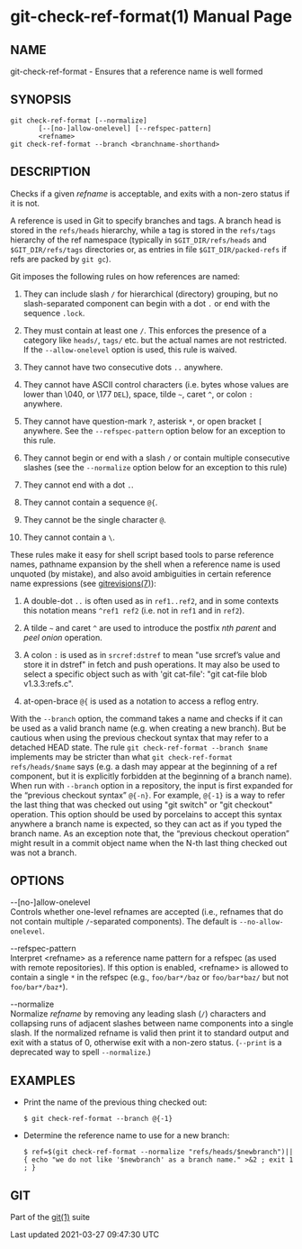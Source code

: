 # git-check-ref-format(1) Manual Page

## NAME

git-check-ref-format - Ensures that a reference name is well formed

## SYNOPSIS

    git check-ref-format [--normalize]
           [--[no-]allow-onelevel] [--refspec-pattern]
           <refname>
    git check-ref-format --branch <branchname-shorthand>

## DESCRIPTION

Checks if a given _refname_ is acceptable, and exits with a non-zero status if it is not.

A reference is used in Git to specify branches and tags. A branch head is stored in the `refs/heads` hierarchy, while a tag is stored in the `refs/tags` hierarchy of the ref namespace (typically in `$GIT_DIR/refs/heads` and `$GIT_DIR/refs/tags` directories or, as entries in file `$GIT_DIR/packed-refs` if refs are packed by `git gc`).

Git imposes the following rules on how references are named:

1.  They can include slash `/` for hierarchical (directory) grouping, but no slash-separated component can begin with a dot `.` or end with the sequence `.lock`.

2.  They must contain at least one `/`. This enforces the presence of a category like `heads/`, `tags/` etc. but the actual names are not restricted. If the `--allow-onelevel` option is used, this rule is waived.

3.  They cannot have two consecutive dots `..` anywhere.

4.  They cannot have ASCII control characters (i.e. bytes whose values are lower than \\040, or \\177 `DEL`), space, tilde `~`, caret `^`, or colon `:` anywhere.

5.  They cannot have question-mark `?`, asterisk `*`, or open bracket `[` anywhere. See the `--refspec-pattern` option below for an exception to this rule.

6.  They cannot begin or end with a slash `/` or contain multiple consecutive slashes (see the `--normalize` option below for an exception to this rule)

7.  They cannot end with a dot `.`.

8.  They cannot contain a sequence `@{`.

9.  They cannot be the single character `@`.

10. They cannot contain a `\`.

These rules make it easy for shell script based tools to parse reference names, pathname expansion by the shell when a reference name is used unquoted (by mistake), and also avoid ambiguities in certain reference name expressions (see [gitrevisions(7)](gitrevisions.html)):

1.  A double-dot `..` is often used as in `ref1..ref2`, and in some contexts this notation means `^ref1 ref2` (i.e. not in `ref1` and in `ref2`).

2.  A tilde `~` and caret `^` are used to introduce the postfix _nth parent_ and _peel onion_ operation.

3.  A colon `:` is used as in `srcref:dstref` to mean "use srcref’s value and store it in dstref" in fetch and push operations. It may also be used to select a specific object such as with 'git cat-file': "git cat-file blob v1.3.3:refs.c".

4.  at-open-brace `@{` is used as a notation to access a reflog entry.

With the `--branch` option, the command takes a name and checks if it can be used as a valid branch name (e.g. when creating a new branch). But be cautious when using the previous checkout syntax that may refer to a detached HEAD state. The rule `git check-ref-format --branch $name` implements may be stricter than what `git check-ref-format refs/heads/$name` says (e.g. a dash may appear at the beginning of a ref component, but it is explicitly forbidden at the beginning of a branch name). When run with `--branch` option in a repository, the input is first expanded for the “previous checkout syntax” `@{-n}`. For example, `@{-1}` is a way to refer the last thing that was checked out using "git switch" or "git checkout" operation. This option should be used by porcelains to accept this syntax anywhere a branch name is expected, so they can act as if you typed the branch name. As an exception note that, the “previous checkout operation” might result in a commit object name when the N-th last thing checked out was not a branch.

## OPTIONS

--\[no-\]allow-onelevel  
Controls whether one-level refnames are accepted (i.e., refnames that do not contain multiple `/`-separated components). The default is `--no-allow-onelevel`.

--refspec-pattern  
Interpret &lt;refname&gt; as a reference name pattern for a refspec (as used with remote repositories). If this option is enabled, &lt;refname&gt; is allowed to contain a single `*` in the refspec (e.g., `foo/bar*/baz` or `foo/bar*baz/` but not `foo/bar*/baz*`).

--normalize  
Normalize _refname_ by removing any leading slash (`/`) characters and collapsing runs of adjacent slashes between name components into a single slash. If the normalized refname is valid then print it to standard output and exit with a status of 0, otherwise exit with a non-zero status. (`--print` is a deprecated way to spell `--normalize`.)

## EXAMPLES

- Print the name of the previous thing checked out:

      $ git check-ref-format --branch @{-1}

- Determine the reference name to use for a new branch:

      $ ref=$(git check-ref-format --normalize "refs/heads/$newbranch")||
      { echo "we do not like '$newbranch' as a branch name." >&2 ; exit 1 ; }

## GIT

Part of the [git(1)](git.html) suite

Last updated 2021-03-27 09:47:30 UTC
